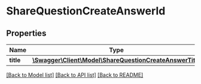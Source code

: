 # ShareQuestionCreateAnswerId

## Properties
Name | Type | Description | Notes
------------ | ------------- | ------------- | -------------
**title** | [**\Swagger\Client\Model\ShareQuestionCreateAnswerTitle**](ShareQuestionCreateAnswerTitle.md) | Answer title | 

[[Back to Model list]](../README.md#documentation-for-models) [[Back to API list]](../README.md#documentation-for-api-endpoints) [[Back to README]](../README.md)


